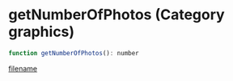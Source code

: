 # getNumberOfPhotos (Category graphics)

```js
function getNumberOfPhotos(): number
```

[filename](getNumberOfPhotos_m.md ':include')